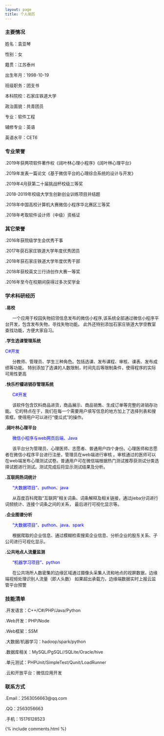 ```yaml
---
layout: page
title: 个人简历 
---
```

<h3>主要情况</h3>
<p>
姓名：袁亚琴
<p>
性别：女
<p>
籍贯：江苏泰州
<p>
<p>
出生年月：1998-10-19
<p>
<P>
班级职务：团支书
<p>
<P>
本科院校：石家庄铁道大学
<p>
<p>
政治面貌：共青团员
<p>
<p>
专业：软件工程
<p>
<p>
辅修专业：英语
<p>
<p>
英语水平：CET6
<p>
 
<h3>专业荣誉</h3>
<p>
  .2019年获两项软件著作权《阔叶林心理小程序》《阔叶林心理平台》
<p>
<p>
  .2019年发表一篇论文《基于微信平台的心理综合系统的设计与开发》
<p>
<p>
  .2019年4月获第二十届挑战杯校级三等奖
<p>
<p>
  .2018-2019年校级大学生创新创业训练项目并结题
<p>
<p>
  .2018年中国高校计算机大赛微信小程序华北赛区三等奖
<p>
<p>
 .2018年考取软件设计师（中级）资格证
<p>
 
<h3> 其它荣誉 </h3> 
<p>
.2016年获院级学生会优秀干事
<p>
<p>
.2017年获石家庄铁道大学年度优秀团员
<p>
<p>
.2018年获石家庄铁道大学年度优秀干部
<p>
<p>
.2018年获校英文三行诗创作大赛一等奖
<p>
<p>
.2016年至今在校期间获得过多次奖学金
<p>
<p>
 
<p>

<h3> 学术科研经历</h3>  
<p><strong>
.易校</strong>
<p>
<p>
 &nbsp;&nbsp;&nbsp;&nbsp;&nbsp;&nbsp;一个应用于校园失物招领信息发布的微信小程序,该系统全部通过微信小程序平台开发，包含发布失物，寻找失物功能。
 此外还特别添加石家庄铁道大学空教室查找功能，方便大家自习。
<p>
 <strong>
.学生选课管理系统
</strong>
<p>
<p style="color:blue">
 C#开发
<p>
 &nbsp;&nbsp;&nbsp;&nbsp;&nbsp;&nbsp;分教师、管理员、学生三种角色。包括选课、发布课程、审核、课表、发布成绩等功能。
特别添加了选课的人数限制，时间先后等限制条件，使得程序的实际可用性更高
<p>
<p> 
 <strong>
.快乐柠檬进销存管理系统
</strong>
<p>
<p style="color:blue">
 &nbsp;&nbsp;&nbsp;&nbsp;&nbsp;&nbsp;C#开发
<p>
 &nbsp;&nbsp;&nbsp;&nbsp;&nbsp;&nbsp;该软件包含饮料商品进货，商品展示、商品销售、生成订单等完整的进销存功能。
 它的特点在于，我们在每一个需要用户填写信息的地方加上了选择列表和搜索框，使得用户可以进行“傻瓜式”的操作。

<p> 

<p> 
 <strong>
.阔叶林心理平台
</strong>
 <p>
 <p style="color:blue">
 &nbsp;&nbsp;&nbsp;&nbsp;&nbsp;&nbsp;微信小程序与web网页后端、Java
 <p>
 &nbsp;&nbsp;&nbsp;&nbsp;&nbsp;&nbsp;该平台分为管理员、心理医师、志愿者、普通用户四个身份。心理医师和志愿者在微信小程序平台进行注册，管理员在web端进行审核
 。审核通过的医师可以在web端发布心理测试试卷。普通用户可在微信端根据热门测试推荐获测试分类选择试题进行测试。测试完成后将显示测试结果及分析。
<p> 
<p>
 <strong>
.互联网热词统计
  </strong>
 <p>
<p style="color:blue">
 &nbsp;&nbsp;&nbsp;&nbsp;&nbsp;&nbsp;“大数据项目”、puthon、java
<p>
 &nbsp;&nbsp;&nbsp;&nbsp;&nbsp;&nbsp;从百度百科爬取“互联网”相关词条、词条解释及相关链接，通过jieba分词进行词频统计、连接个词条之间的关系，
 最后进行可视化显示等。
<p>
<p>
 <strong>
.企业图谱分析
  </strong>
 <p>
<p style="color:blue">
 &nbsp;&nbsp;&nbsp;&nbsp;&nbsp;&nbsp;“大数据项目”、puthon、java、spark
 <p>
 &nbsp;&nbsp;&nbsp;&nbsp;&nbsp;&nbsp;根据爬取的企业信息、通过模糊检索搜索企业信息、分析企业的股东关系、子公司进行可视化显示。
<p>
<p>
 <strong>
.公共地点人流量监测
  </strong>
 <p>
<p style="color:blue">
&nbsp;&nbsp;&nbsp;&nbsp;&nbsp;&nbsp;“机器学习项目”、python
<p>
&nbsp;&nbsp;&nbsp;&nbsp;&nbsp;&nbsp;在公共场所人数密集的边缘区域通过摄像头采集人流和地点的视屏数据，边缘端视频处理识别人流量（即人头数）
如果超出承载力，边缘端数据实时上报云监管平台预警
<p>
<h3>技能清单</h3>
<p>
.开发语言：C++/C#/PHP/Java/Python
<p>
.Web开发：PHP/Node
<p>
.Web框架：SSM
<p>
.大数据/机器学习：hadoop/spark/python
<p>
<p>
.数据库相关：MySQL/PgSQL//SQLite/Oracle/hive
<p>
.单元测试：PHPUnit/SimpleTest/Qunit/LoadRunner
<p>
.云和开放平台：微信应用开发

<h3>联系方式</h3>
<p>
.Email：2563056663@qq.com
<p>
.QQ：2563056663
<p>
.手机：15176128523


{% include comments.html %}

